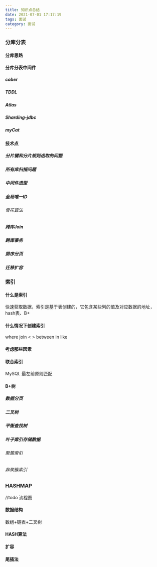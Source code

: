 ```yaml
---
title: 知识点总结
date: 2021-07-01 17:17:19
tags: 面试
category: 面试
---
```


### 分库分表

#### 分库思路

#### 分库分表中间件

##### cober

##### TDDL

##### Atlas

##### Sharding-jdbc

##### myCat



#### 技术点

##### 分片键和分片规则选取的问题

##### 所有库扫描问题

##### 中间件选型

##### 全局唯一ID

###### 雪花算法

##### 跨库Join

##### 跨库事务

##### 排序分页

##### 迁移扩容



### 索引

#### 什么是索引

快速获取数据，索引是基于表创建的，它包含某些列的值及对应数据的地址，hash表、B+

#### 什么情况下创建索引

where  join  <  > between in  like 

#### 考虑那些因素

#### 联合索引

MySQL 最左前原则匹配

#### B+树

##### 数据分页

##### 二叉树

##### 平衡查找树

##### 叶子索引存储数据

###### 聚簇索引

###### 非聚簇索引



### HASHMAP

//todo 流程图

#### 数据结构

数组+链表+二叉树

#### HASH算法

#### 扩容

#### 尾插法
